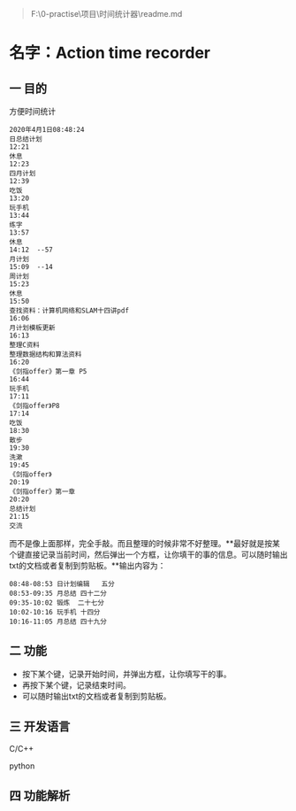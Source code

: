>  F:\0-practise\项目\时间统计器\readme.md

# 名字：Action time recorder

## 一 目的

方便时间统计

```
2020年4月1日08:48:24
日总结计划
12:21
休息
12:23
四月计划
12:39
吃饭
13:20
玩手机
13:44
练字
13:57
休息
14:12  --57
月计划
15:09  --14
周计划 
15:23
休息
15:50
查找资料：计算机网络和SLAM十四讲pdf
16:06
月计划模板更新
16:13
整理C资料
整理数据结构和算法资料
16:20
《剑指offer》第一章 P5
16:44
玩手机
17:11
《剑指offer》P8
17:14
吃饭
18:30
散步
19:30
洗漱
19:45
《剑指offer》
20:19
《剑指offer》第一章
20:20
总结计划
21:15
交流
```

而不是像上面那样，完全手敲。而且整理的时候非常不好整理。**最好就是按某个键直接记录当前时间，然后弹出一个方框，让你填干的事的信息。可以随时输出txt的文档或者复制到剪贴板。**输出内容为：

```
08:48-08:53	日计划编辑	五分
08:53-09:35	月总结	四十二分
09:35-10:02	锻炼	二十七分
10:02-10:16	玩手机	十四分
10:16-11:05	月总结	四十九分
```

## 二 功能

+ 按下某个键，记录开始时间，并弹出方框，让你填写干的事。
+ 再按下某个键，记录结束时间。
+ 可以随时输出txt的文档或者复制到剪贴板。

## 三 开发语言

C/C++

python

## 四 功能解析



